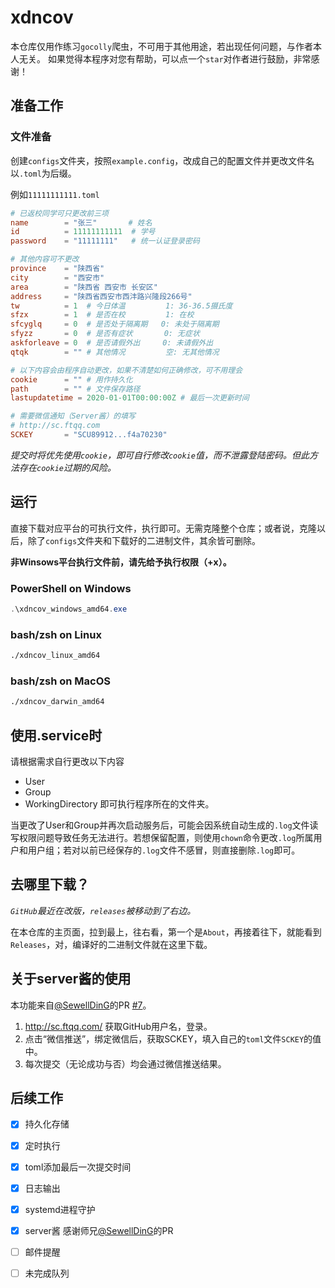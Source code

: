# xdncov
本仓库仅用作练习`gocolly`爬虫，不可用于其他用途，若出现任何问题，与作者本人无关。
如果觉得本程序对您有帮助，可以点一个`star`对作者进行鼓励，非常感谢！

## 准备工作

### 文件准备

创建`configs`文件夹，按照`example.config`，改成自己的配置文件并更改文件名以`.toml`为后缀。

例如`11111111111.toml`

```toml
# 已返校同学可只更改前三项
name     	= "张三"		 # 姓名
id       	= 11111111111  # 学号
password 	= "11111111"   # 统一认证登录密码

# 其他内容可不更改
province    = "陕西省"
city        = "西安市"
area        = "陕西省 西安市 长安区"
address     = "陕西省西安市西沣路兴隆段266号"
tw          = 1  # 今日体温         1: 36-36.5摄氏度
sfzx        = 1  # 是否在校         1: 在校
sfcyglq     = 0  # 是否处于隔离期   0: 未处于隔离期
sfyzz       = 0  # 是否有症状       0: 无症状
askforleave = 0  # 是否请假外出     0: 未请假外出
qtqk        = "" # 其他情况         空: 无其他情况

# 以下内容会由程序自动更改，如果不清楚如何正确修改，可不用理会
cookie   	= "" # 用作持久化
path     	= "" # 文件保存路径
lastupdatetime = 2020-01-01T00:00:00Z # 最后一次更新时间

# 需要微信通知（Server酱）的填写
# http://sc.ftqq.com
SCKEY       = "SCU89912...f4a70230"
```

*提交时将优先使用`cookie`，即可自行修改`cookie`值，而不泄露登陆密码。但此方法存在`cookie`过期的风险。*

## 运行

直接下载对应平台的可执行文件，执行即可。无需克隆整个仓库；或者说，克隆以后，除了`configs`文件夹和下载好的二进制文件，其余皆可删除。

**非Winsows平台执行文件前，请先给予执行权限（+x）。**

### PowerShell on Windows

```powershell
.\xdncov_windows_amd64.exe
```

### bash/zsh on Linux

```bash
./xdncov_linux_amd64
```

### bash/zsh on MacOS

```bash
./xdncov_darwin_amd64
```

## 使用.service时

请根据需求自行更改以下内容

- User
- Group
- WorkingDirectory  即可执行程序所在的文件夹。

当更改了User和Group并再次启动服务后，可能会因系统自动生成的`.log`文件读写权限问题导致任务无法进行。若想保留配置，则使用`chown`命令更改`.log`所属用户和用户组；若对以前已经保存的`.log`文件不感冒，则直接删除`.log`即可。

## 去哪里下载？

*`GitHub`最近在改版，`releases`被移动到了右边。*

在本仓库的主页面，拉到最上，往右看，第一个是`About`，再接着往下，就能看到`Releases`，对，编译好的二进制文件就在这里下载。

## 关于server酱的使用

本功能来自[@SewellDinG](https://github.com/SewellDinG)的PR [#7](https://github.com/littleghost2016/xdncov/pull/7)。

1. http://sc.ftqq.com/ 获取GitHub用户名，登录。
2. 点击“微信推送”，绑定微信后，获取SCKEY，填入自己的`toml`文件`SCKEY`的值中。
3. 每次提交（无论成功与否）均会通过微信推送结果。

## 后续工作

- [x] 持久化存储
- [x] 定时执行
- [x] toml添加最后一次提交时间
- [x] 日志输出
- [x] systemd进程守护
- [x] server酱  感谢师兄[@SewellDinG](https://github.com/SewellDinG)的PR
- [ ] 邮件提醒
- [ ] 未完成队列

